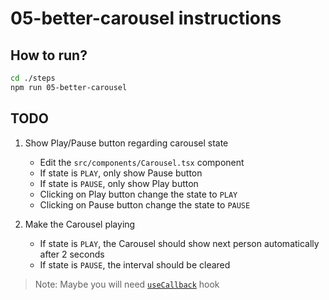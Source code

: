 # 05-better-carousel instructions

## How to run?

```Bash
cd ./steps
npm run 05-better-carousel
```

## TODO

1. Show Play/Pause button regarding carousel state

   - Edit the `src/components/Carousel.tsx` component
   - If state is `PLAY`, only show Pause button
   - If state is `PAUSE`, only show Play button
   - Clicking on Play button change the state to `PLAY`
   - Clicking on Pause button change the state to `PAUSE`

2. Make the Carousel playing

   - If state is `PLAY`, the Carousel should show next person automatically after 2 seconds
   - If state is `PAUSE`, the interval should be cleared

> Note: Maybe you will need [`useCallback`](https://react.dev/reference/react/useCallback) hook
